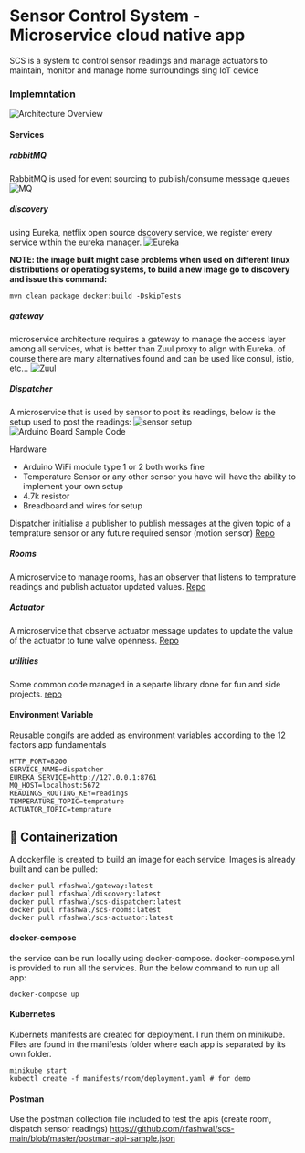# Sensor Control System - Microservice cloud native app
SCS is a system to control sensor readings and manage actuators to maintain, monitor and manage home surroundings sing IoT device
### Implemntation
![Architecture Overview](https://github.com/rfashwal/scs-main/blob/master/_resources/sensor-control-system-arch.png)
#### Services
##### rabbitMQ
RabbitMQ is used for event sourcing to publish/consume message queues
![MQ](https://github.com/rfashwal/scs-main/blob/master/_resources/rabbitmq.png)
##### discovery
using Eureka, netflix open source dscovery service, we register every service within the eureka manager.
![Eureka](https://github.com/rfashwal/scs-main/blob/master/_resources/eureka.png)

**NOTE: the image built might case problems when used on different linux distributions or operatibg systems, to build a new image go to discovery and issue this command:**
```
mvn clean package docker:build -DskipTests
```  
##### gateway
microservice architecture requires a gateway to manage the access layer among all services, what is better than Zuul proxy to align with Eureka.
of course there are many alternatives found and can be used like consul, istio, etc...
![Zuul](https://github.com/rfashwal/scs-main/blob/master/_resources/gateway.png)
##### Dispatcher
A microservice that is used by sensor to post its readings, below is the setup used to post the readings:
![sensor setup](https://github.com/rfashwal/scs-main/blob/master/_resources/temp-sensor-setup.jpg)
![Arduino Board Sample Code](https://github.com/rfashwal/scs-main/blob/master/_resources/temperature.ino)

Hardware
- Arduino WiFi module type 1 or 2 both works fine
- Temperature Sensor or any other sensor you have will have the ability to implement your own setup
- 4.7k resistor
- Breadboard and wires for setup

Dispatcher initialise a publisher to publish messages at the given topic of a temprature sensor or any future required sensor (motion sensor)
[Repo](https://github.com/rfashwal/scs-dispatcher)
##### Rooms
A microservice to manage rooms, has an observer that listens to temprature readings and publish actuator updated values.
[Repo](https://github.com/rfashwal/scs-room)
##### Actuator
A microservice that observe actuator message updates to update the value of the actuator to tune valve openness.
[Repo](https://github.com/rfashwal/scs-actuator)

##### utilities
Some common code managed in a separte library done for fun and side projects.
[repo](https://github.com/rfashwal/scs-utilities)

#### Environment Variable
Reusable congifs are added as environment variables according to the 12 factors app fundamentals
```
HTTP_PORT=8200 
SERVICE_NAME=dispatcher 
EUREKA_SERVICE=http://127.0.0.1:8761
MQ_HOST=localhost:5672
READINGS_ROUTING_KEY=readings
TEMPERATURE_TOPIC=temprature
ACTUATOR_TOPIC=temprature
``` 

## :whale: Containerization
A dockerfile is created to build an image for each service. 
Images is already built and can be pulled:
```
docker pull rfashwal/gateway:latest
docker pull rfashwal/discovery:latest
docker pull rfashwal/scs-dispatcher:latest
docker pull rfashwal/scs-rooms:latest
docker pull rfashwal/scs-actuator:latest
```
#### docker-compose
the service can be run locally using docker-compose. docker-compose.yml is provided to run all the services. Run the below command to run up all app:
```
docker-compose up
```

#### Kubernetes
Kubernets manifests are created for deployment. I run them on minikube. Files are found in the manifests folder where each app is separated by its own folder.
```
minikube start
kubectl create -f manifests/room/deployment.yaml # for demo
```
#### Postman
Use the postman collection file included to test the apis (create room, dispatch sensor readings)
https://github.com/rfashwal/scs-main/blob/master/postman-api-sample.json
